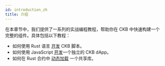 ```yaml
---
id: introduction_zh
title: 介绍
---
```


在本章节中，我们提供了一系列的实战编程教程，帮助你在 CKB 中快速构建一个完整的组件。具体包括以下教程：


* 如何使用 Rust 语言 [开发](sudtbycapsule_zh)  CKB 脚本。
* 如何使用 JavaScript [开发](lumos-nervosdao_zh)一个独立的 CKB dApp。
* 如何在 Rust 合约中 [动态加载](capsule-dynamic-loading-tutorial_zh) 一个共享库。


